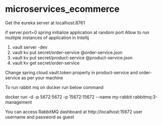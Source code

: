 # microservices_ecommerce

Get the eureka server at localhost:8761

if server.port=0 spring initialize application at random port
Allow to run multiple instances of application in Intellij

1. vault server -dev
2. vault kv put secret/order-service @order-service.json
3. vault kv put secret/product-service @product-service.json
4. vault kv get secret/order-service

Change spring.cloud.vault.token property in product-service and order-service as per your machine


To run rabbit mq on docker run below command 

 docker run -d -p 5672:5672 -p 15672:15672 --name my-rabbit rabbitmq:3-management
 
 You can access RabbitMQ dashboard at http://localhost:15672 user username and password as guest
